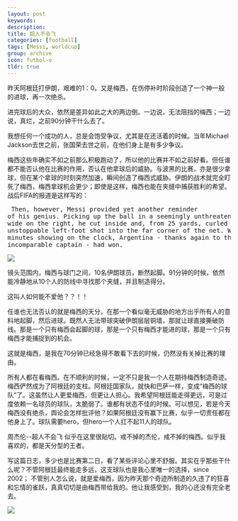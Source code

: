 ```yaml
---
layout: post
keywords: 
description: 
title: 超人不会飞
categories: [football]
tags: [Messi, worldcup]
group: archive
icon: futbol-o
tldr: true
---
```



昨天阿根廷打伊朗，艰难的1：0。又是梅西，在伤停补时阶段创造了一个神一般的进球，再一次绝杀。

进完球后的大众，依然是差异如此之大的两边倒。一边说，无法阻挡的梅西；一边说，真烂，之前90分钟干什么去了。

我想任何一个成功的人，总是会饱受争议，尤其是在还活着的时候。当年Michael Jackson去世之前，张国荣去世之前，在他们身上是有多少争议。

梅西这些年确实不如之前那么积极跑动了，所以他的比赛并不如之前好看。但任谁都不能否认他在比赛的作用，否认在他拿球后的威胁。与波黑的比赛，亦是很少拿球，但在某个拿球的时刻突然加速，瞬间创造了梅西式威胁。伊朗的战术就完全盯死了梅西，梅西拿球机会更少；即使是这样，梅西也能在夹缝中捕获胜利的希望。战后FIFA的报道是这样写的：

<highlight><pre>
 	Then, however, Messi provided yet another reminder of his genius. Picking up the ball in a seemingly unthreatening position wide on the right, he cut inside and, from 25 yards, curled an unstoppable left-foot shot into the far corner of the net. With 91 minutes showing on the clock, Argentina - thanks again to their incomparable captain - had won. 
</pre></highlight>

<img src="//space/image/post/140622-messi1.jpg" />

镜头范围内，梅西与球门之间，10名伊朗球员，断然起脚。91分钟的时候，依然能冷静地从10个人的防线中寻找那个夹缝，并且制造得分。

这叫人如何能不爱他？？！！

任谁也无法否认的就是梅西的天分，在那一个看似毫无威胁的地方出乎所有人的意料地起脚，然后进球。既然人无法带球突破伊朗层层铜墙，那就让球直接撕破防线。那是一个只有梅西会起脚的球，那是一个只有梅西才能进的球，那是一个只有梅西才能捕捉到的机会。

这就是梅西，是我在70分钟已经急得不敢看下去的时候，仍然没有关掉比赛的理由。

所有人都在看梅西。在不顺利的时候，一定不只是我一个人在期待梅西制造奇迹。梅西俨然成为了阿根廷的支柱。阿根廷国家队，就快和巴萨一样，变成“梅西的球队”了。这虽然让人更爱梅西，但更让人担心。我希望阿根廷能走得更远，可是过度依赖一名球员的球队，太脆弱了。谁都有状态不佳的时候。可以想见，若是今天梅西没有绝杀，舆论会怎样批评他？如果阿根廷没有赢下比赛，似乎一切责任都在他身上了。球队需要hero，但hero一个人扛不起11人的球队。

周杰伦--超人不会飞  似乎在这里很贴切。戒不掉的杰伦，戒不掉的梅西。似乎我喜欢的，都是天分型的王者。


写这篇日志，多少也是比赛第二日，看了某些评论心里不舒服。其实在乎那些干什么呢？不管阿根廷最终能走多远，这支球队也是我心里唯一的选择，since 2002； 不管别人怎么说，就是爱梅西，因为昨天那个奇迹所制造的久违了的狂喜和忘情的雀跃，真真切切是由梅西带给我的。他让我感受到，我的心还没有完全老去。


<img src="//space/image/post/140622-messi2.jpg" />
